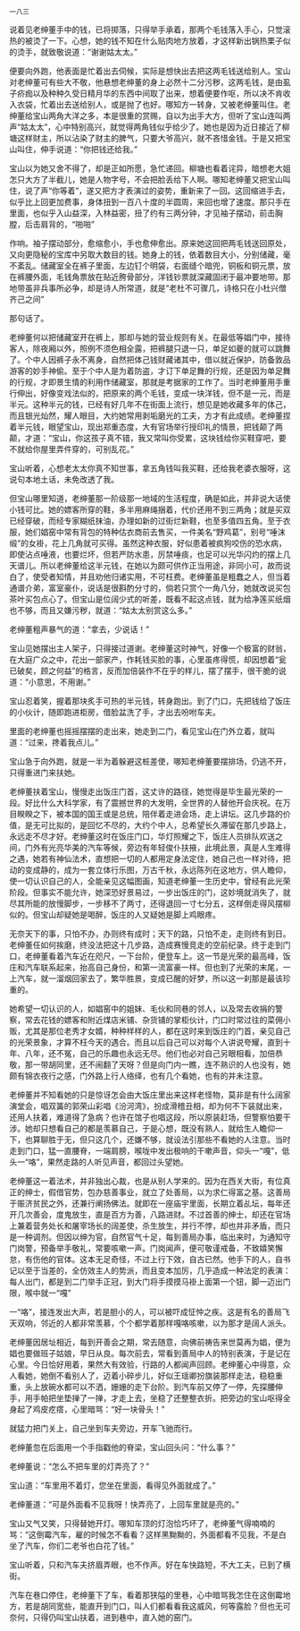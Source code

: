     一八三 

   说着见老绅董手中的钱，已将掷落，只得举手承着，那两个毛钱落入手心，只觉滚热的被烫了一下。心想，她的钱不知在什么贴肉地方放着，才这样新出锅热栗子似的烫手，就致敬说道：“谢谢姑太太。”

   便要向外跑，他表面是忙着出去伺候，实际是想快出去把这两毛钱送给别人。宝山对老绅董可有些大不敬，他悬想老绅董的身上必然十二分污秽，这两毛钱，是由虱子疥痂以及种种久受日精月华的东西中间取了出来，想着便要作呕，所以决不肯收入衣袋，忙着出去送给别人，或是抛了也好。哪知方一转身，又被老绅董叫住。老绅董给宝山两角大洋之多，本是很重的赏赐，自以为出手大方，但听了宝山连叫两声“姑太太”，心中特别高兴，就觉得两角钱似乎给少了。她也是因为近日接近了柳塘这样财主，所以沾染了财主的脾气，只要大爷高兴，就不吝惜金钱。于是又把宝山叫住，伸手说道：“你把钱还给我。”

   宝山以为她又舍不得了，却是正如所愿，急忙递回。柳塘也看着诧异，暗想老大姐怎只大方了半截儿，她是人物字号，不会把脸丢给下人啊。哪知老绅董又把宝山叫住，说了声“你等着”，遂又把方才表演过的姿势，重新来了一回。这回缩进手去，似乎比上回更加费事，身体扭到一百八十度的半圆周，来回也增了速度。那只手在里面，也似乎入山益深，入林益密，扭了约有三两分钟，才见袖子摆动，前击胸膛，后击肩背的，“啪啪”

   作响。袖子摆动部分，愈缩愈小，手也愈伸愈出。原来她这回把两毛钱送回原处，又向更隐秘的宝库中另取大数目的钱。她身上的钱，依着数目大小，分别储藏，毫不紊乱。储藏室全在裤子里面，左边钉个明袋，右面缝个暗兜，铜板和铜元票，放在裤腰外面，毛钱角票放在贴近胯骨部分，洋钱钞票就深藏固闭于最冲要地带。那地带虽非兵事所必争，却是诗人所常道，就是“老杜不可骤几，诗格只在小杜兴僧齐己之间”

   那句话了。

   老绅董何以把储藏室开在裤上，那却与她的营业规则有关。在最低等娼门中，接待客人，除夜厢以外，照例不须色相全露，把裤腿只退一只，单足如夔的就可以跳舞了。个中人因裤子永不离身，自然把体己钱财藏诸其中，借以就近保护，防备敦品游客的妙手神偷。至于个中人是为着防盗，才订下单足舞的行规，还是因为单足舞的行规，才即景生情的利用作储藏室，那就是考据家的工作了。当时老绅董用手重行伸出，好像变戏法似的，把原来的两个毛钱，变成一块洋钱，但不是一元，而是半元。这种半元的钱，已经有好几年不在街面上流行，想见是她收藏多年的体己，而且银光灿然，耀人眼目，大约她常用剥垢磨光的工夫，方才有此成绩。老绅董捏着半元钱，眼望宝山，现出郑重态度，大有官场举行授印礼的情景，把钱颠了两颠，才道：“宝山，你这孩子真不错，我又常叫你受累，这块钱给你买鞋穿吧，要不就给你屋里弄件穿的，可别乱花。”

   宝山听着，心想老太太你真不知世事，拿五角钱叫我买鞋，还给我老婆衣服呀，这说句本地土话，未免改透了我。

   但宝山哪里知道，老绅董那一阶级那一地域的生活程度，确是如此，并非说大话使小钱可比。她的嫖客所穿的鞋，多半用麻绳捆着，代价还用不到三两角；就是买双已经穿破，而经专家糊纸抹油，办理如新的过街烂新鞋，也至多值四五角。至于衣服，她们娼窑中常有背包的特种估衣商前去售买，一件美名“野鸡葛”，别号“唾沫缎”的女褂，花上几角就可买得。虽然这种衣服，好似患着被疯狗咬伤的恐水病，即使沾点唾液，也要烂坏，但若严防水患，厉禁唾痰，也足可以光华闪灼的摆上几天谱儿。所以老绅董给这半元钱，在她以为颇可供作正当用途，非同小可，故而说白了，使受者知情，并且劝他归诸实用，不可枉费。老绅董虽是粗蠢之人，但当着通谱介弟，富室豪仆，说话是很斟酌分寸的，倘若只赏个一角八分，她就改说买包茶叶买包点心了。但宝山是位阔少式的听差，既看不起这点钱，就为给净莲买纸烟也不够，而且又嫌污秽，就道：“姑太太别赏这么多。”

   老绅董粗声暴气的道：“拿去，少说话！”

   宝山见她摆出主人架子，只得接过道谢。老绅董这时神气，好像一个极富的财翁，在大庭广众之中，花出一部家产，作耗钱买脸的事，心里虽疼得慌，却因想着“瓮已破矣，顾之何益”的格言，反而加倍装作不在乎的样儿，摆了摆手，很干脆的说道：“小意思，不用谢。”

   宝山忍着笑，握着那块炙手可热的半元钱，转身跑出。到了门口，先把钱给了饭庄的小伙计，随即跑进柜房，借脸盆洗了手，才出去吩咐车夫。

   里面的老绅董也摇摇摆摆的走出来，她走到二门，看见宝山在门外立着，就叫道：“过来，搀着我点儿。”

   宝山急于向外跑，就是一半为着躲避这桩差使，哪知老绅董要摆排场，仍逃不开，只得重进门来扶她。

   老绅董扶着宝山，慢慢走出饭庄门首，这丈许的路径，她觉得是毕生最光荣的一段。好比什么大科学家，有了震撼世界的大发明，全世界的人替他开会庆祝。在万目睽睽之下，被本国的国王或是总统，陪伴着走进会场，走上讲坛。这几步路的价值，是无可比拟的，是回忆不尽的，大约个中人，总希望长久滞留在那几步路上，永远走不尽才好。老绅董这时在饭庄门口，华灯照耀之下，饭庄人员排队欢送之间，门外有光亮华美的汽车等候，旁边有年轻俊仆扶掖，此境此景，真是人生难得之遇，她若有神仙法术，直想把一切的人都用定身法定住，她自己也一样对待，把动的变成静的，成为一套立体行乐图，万古千秋，永远陈列在这地方，供人瞻仰，使一切认识自己的人，全能亲见这幅图画，知道老绅董一生历史中，曾经有此光荣阶段。但事实不能允许，她深恐好景易过，一步出饭庄的门，这妙境就消失了，就尽其所能的放慢脚步，一步移不了两寸，还得退回一寸七分五，这样倒走得风摆柳似的。但宝山却疑她是喝醉，饭庄的人又疑她是脚上鸡眼疼。

   无奈天下的事，只怕不办，办则终有成时；天下的路，只怕不走，走则终有到日。老绅董任如何挨磨，终没法把这十几步路，造成赛慢竞走的空前纪录。终于走到门口，老绅董看着汽车近在咫尺，一下台阶，便登车上。这一节是光荣的最高峰，饭庄和汽车联系起来，抬高自己身份，和第一流富豪一样。但也到了光荣的末尾，一上汽车，就一溜烟回家去了，繁华胜景，变成已醒的好梦，所以这一刹那是最该珍重的。

   她希望一切认识的人，如娼窑中的姐妹、毛伙和同巷的邻人，以及常去收捐的警察，常去花钱的嫖客和附近煤店米铺、杂货铺的掌柜伙计，门口时常过往的菜佣小贩，尤其是那位老秀才女婿，种种样样的人，都在这时来到饭庄的门首，亲见自己的光荣景象，才算不枉今天的遇合。而且以后自己可以对每个人讲说夸耀，直到十年、八年，还不冤，自己的乐趣也永远无尽。他们也必对自己另眼相看，加倍恭敬，那一带胡同里，还不闹翻了天呀？但是向门内一瞧，连不熟识的人也没有，她颇有锦衣夜行之感，门外路上行人络绎，也有几个看她，也有的并未注意。

   老绅董并不知看她的只是惊讶怎会由大饭庄里出来这样老怪物，莫非是有什么阔家演堂会，唱双簧的郭荣山彩唱《汾河湾》，扮成滑稽丑相，却为何不下装就出来，还用人扶着，难道得了急病？也许在馆子也唱这段，所以原装赶场，但警察怕要干涉。她却只想看自己的都是羡慕自己，于是心想，既没有熟人，就给生人瞻仰一下，也算聊胜于无，但只这几个，还嫌不够，就设法引那些不看她的人注意。当时走到门口，猛一直腰脊，一端肩膀，喉咙中发出极响的干嗽声音，仰头一“嘎”，低头一“咯”，果然走路的人听见声音，都回过头望她。

   老绅董这一着法术，并非独出心裁，也是从别人学来的。因为在西关大街，有位真正的绅士，假借官势，包办慈善事业，就立了处善局，以为求仁得富之基。这善局于赈济贫民之外，还兼行阐扬佛法。就即在一座庙宇里面，长期立着乩坛，每年还开几次善会，度鬼放生，直是百方为善，八路进财。不过首善的绅士，却还在官场上兼着营务处长和屠宰场长的阔差使，杀生放生，并行不悖，却也并非矛盾，而只是一种调剂。但因以绅为官，自然官气十足，每到善局办事，临出来时，为通知守门岗警，预备举手敬礼，常要咳嗽一声。门岗闻声，便可敬谨戒备，不致嬉笑懈怠，有伤他的官体。这本无足奇怪，不过上行下效，自古已然。他手下的人，自书记以至于当差的，全仿效主人的势派，而且变本加厉，几乎造成一种法定的表演：每人出门，都是到二门举手正冠，到大门将手摸摸马褂上面第一个钮，脚一迈出门限，喉中就一“嘎”

   一“咯”，接连发出大声，若是胆小的人，可以被吓成怔忡之疾。这是有名的善局飞天双响，邻近的人都非常羡慕，个个都学着那样嘎咯咳嗽，以为那才是阔人派头。

   老绅董因居址相近，每到开善会之期，常去随意，向佛前祷告来世莫再为娼，便为娼也要做班子姑娘，早日从良。每次前去，常看到善局中人的特别表演，于是记在心里。今日恰好用着，果然大有效验，行路的人都闻声回顾。老绅董心中得意，众人看她，她倒不看别人了，迈着小碎步儿，好似王瑶卿扮旗装那样走法，稳稳重重，头上放碗水都可以不洒，姗姗的走下台阶。到汽车前又停了一停，先探腰伸手，用手帕把坐垫掸了一掸，才走上去，坐稳了还整整衣折。把旁边的宝山呕得全身起了鸡皮疙瘩，心里暗骂：“好一块骨头！”

   就猛力把门关上，自己坐到车夫旁边，开车飞驰而行。

   老绅董忽在后面用一个手指戳他的脊梁，宝山回头问：“什么事？”

   老绅董说：“怎么不把车里的灯弄亮了？”

   宝山道：“车里用不着灯，您坐在里面，看得见外面就成了。”

   老绅董道：“可是外面看不见我呀！快弄亮了，上回车里就是亮的。”

   宝山又气又笑，只得替她开灯。哪知车顶的灯泡恰巧坏了，老绅董气得喃喃的骂：“这倒霉汽车，雇的时候怎不看看？这样黑黝黝的，外面都看不见我，不是白坐了汽车，你们二老爷也白花了钱。”

   宝山听着，只和汽车夫挤眉弄眼，也不作声。好在车快路短，不大工夫，已到了横街。

   汽车在巷口停住，老绅董下了车，看着那狭隘的里巷，心中暗骂我怎住在这倒霉地方，若是胡同宽些，能直开到门口，叫人们都看看我这威风，何等露脸？但也无可奈何，只得仍叫宝山扶着，进到巷中，直入她的窑门。

